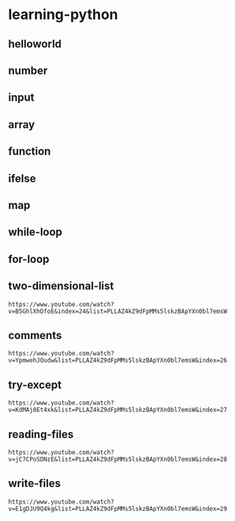 # learning-python


## helloworld

## number

## input

## array

## function

## ifelse

## map

## while-loop

## for-loop

## two-dimensional-list
```
https://www.youtube.com/watch?v=B5GhlXhDfoE&index=24&list=PLLAZ4kZ9dFpMMs5lskzBApYXn0bl7emsW
```

## comments

```
https://www.youtube.com/watch?v=YpmwehJOudw&list=PLLAZ4kZ9dFpMMs5lskzBApYXn0bl7emsW&index=26
```

## try-except
```
https://www.youtube.com/watch?v=KdMAj8Et4xk&list=PLLAZ4kZ9dFpMMs5lskzBApYXn0bl7emsW&index=27
```

## reading-files
```
https://www.youtube.com/watch?v=jC7CPoSDNzE&list=PLLAZ4kZ9dFpMMs5lskzBApYXn0bl7emsW&index=28
```

## write-files
```
https://www.youtube.com/watch?v=E1gDJU9Q4kg&list=PLLAZ4kZ9dFpMMs5lskzBApYXn0bl7emsW&index=29
```